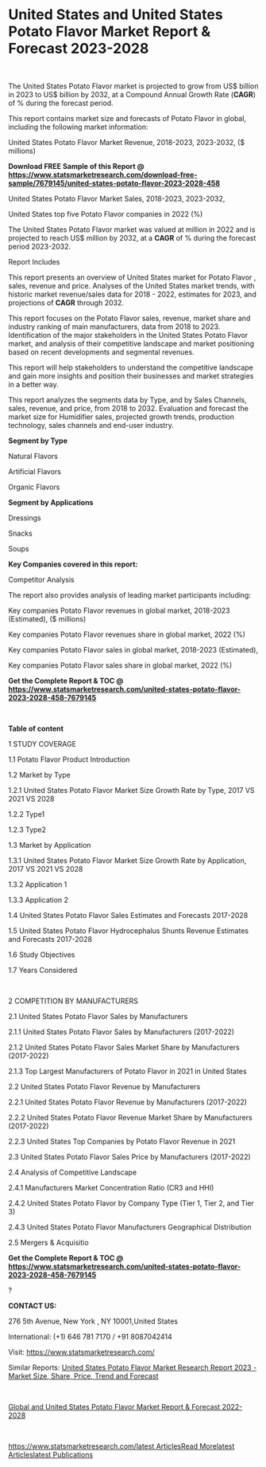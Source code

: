 <h1>United States and United States Potato Flavor Market Report & Forecast 2023-2028</h1><br/><p>The United States Potato Flavor market is projected to grow from US$ billion in 2023 to US$ billion by 2032, at a Compound Annual Growth Rate (<strong>CAGR</strong>) of % during the forecast period.</p>
 
 
 
 <p>This report contains market size and forecasts of Potato Flavor in global, including the following market information:</p>
 
 
 
 <p>United States Potato Flavor Market Revenue, 2018-2023, 2023-2032, ($ millions)</p>
 
 
 
 <p><strong>Download FREE Sample of this Report @ <a href="https://www.statsmarketresearch.com/download-free-sample/7679145/united-states-potato-flavor-2023-2028-458">https://www.statsmarketresearch.com/download-free-sample/7679145/united-states-potato-flavor-2023-2028-458</a></strong></p>
 
 
 
 <p>United States Potato Flavor Market Sales, 2018-2023, 2023-2032,</p>
 
 
 
 <p>United States top five Potato Flavor companies in 2022 (%)</p>
 
 
 
 <p>The United States Potato Flavor market was valued at million in 2022 and is projected to reach US$ million by 2032, at a <strong>CAGR</strong> of % during the forecast period 2023-2032.</p>
 
 
 
 <p>Report Includes</p>
 
 
 
 <p>This report presents an overview of United States market for Potato Flavor , sales, revenue and price. Analyses of the United States market trends, with historic market revenue/sales data for 2018 - 2022, estimates for 2023, and projections of <strong>CAGR</strong> through 2032.</p>
 
 
 
 <p>This report focuses on the Potato Flavor sales, revenue, market share and industry ranking of main manufacturers, data from 2018 to 2023. Identification of the major stakeholders in the United States Potato Flavor market, and analysis of their competitive landscape and market positioning based on recent developments and segmental revenues.</p>
 
 
 
 <p>This report will help stakeholders to understand the competitive landscape and gain more insights and position their businesses and market strategies in a better way.</p>
 
 
 
 <p>This report analyzes the segments data by Type, and by Sales Channels, sales, revenue, and price, from 2018 to 2032. Evaluation and forecast the market size for Humidifier sales, projected growth trends, production technology, sales channels and end-user industry.</p>
 
 
 
 <p><strong>Segment by Type</strong></p>
 
 
 
 <p>Natural Flavors</p>
 
 
 
 <p>Artificial Flavors</p>
 
 
 
 <p>Organic Flavors</p>
 
 
 
 <p><strong>Segment <strong><strong>by Applications</strong></strong></strong></p>
 
 
 
 <p>Dressings</p>
 
 
 
 <p>Snacks</p>
 
 
 
 <p>Soups</p>
 
 
 
 <p><strong>Key Companies covered in this report:</strong></p>
 
 
 
 <p>Competitor Analysis</p>
 
 
 
 <p>The report also provides analysis of leading market participants including:</p>
 
 
 
 <p>Key companies Potato Flavor revenues in global market, 2018-2023 (Estimated), ($ millions)</p>
 
 
 
 <p>Key companies Potato Flavor revenues share in global market, 2022 (%)</p>
 
 
 
 <p>Key companies Potato Flavor sales in global market, 2018-2023 (Estimated),</p>
 
 
 
 <p>Key companies Potato Flavor sales share in global market, 2022 (%)</p>
 
 
 
 <div><b>Get the Complete Report & TOC @ <a href="https://www.statsmarketresearch.com/united-states-potato-flavor-2023-2028-458-7679145">https://www.statsmarketresearch.com/united-states-potato-flavor-2023-2028-458-7679145</a></b></div>
 
 
 
 <p><br />
 
 <b>Table of content</b></p>
 
 
 
 <p>1 STUDY COVERAGE<br />
 
 1.1 Potato Flavor Product Introduction<br />
 
 1.2 Market by Type<br />
 
 1.2.1 United States Potato Flavor Market Size Growth Rate by Type, 2017 VS 2021 VS 2028<br />
 
 1.2.2 Type1<br />
 
 1.2.3 Type2<br />
 
 1.3 Market by Application<br />
 
 1.3.1 United States Potato Flavor Market Size Growth Rate by Application, 2017 VS 2021 VS 2028<br />
 
 1.3.2 Application 1<br />
 
 1.3.3 Application 2<br />
 
 1.4 United States Potato Flavor Sales Estimates and Forecasts 2017-2028<br />
 
 1.5 United States Potato Flavor Hydrocephalus Shunts Revenue Estimates and Forecasts 2017-2028<br />
 
 1.6 Study Objectives<br />
 
 1.7 Years Considered<br />
 
 <br />
 
 2 COMPETITION BY MANUFACTURERS<br />
 
 2.1 United States Potato Flavor Sales by Manufacturers<br />
 
 2.1.1 United States Potato Flavor Sales by Manufacturers (2017-2022)<br />
 
 2.1.2 United States Potato Flavor Sales Market Share by Manufacturers (2017-2022)<br />
 
 2.1.3 Top Largest Manufacturers of Potato Flavor in 2021 in United States<br />
 
 2.2 United States Potato Flavor Revenue by Manufacturers<br />
 
 2.2.1 United States Potato Flavor Revenue by Manufacturers (2017-2022)<br />
 
 2.2.2 United States Potato Flavor Revenue Market Share by Manufacturers (2017-2022)<br />
 
 2.2.3 United States Top Companies by Potato Flavor Revenue in 2021<br />
 
 2.3 United States Potato Flavor Sales Price by Manufacturers (2017-2022)<br />
 
 2.4 Analysis of Competitive Landscape<br />
 
 2.4.1 Manufacturers Market Concentration Ratio (CR3 and HHI)<br />
 
 2.4.2 United States Potato Flavor by Company Type (Tier 1, Tier 2, and Tier 3)<br />
 
 2.4.3 United States Potato Flavor Manufacturers Geographical Distribution<br />
 
 2.5 Mergers & Acquisitio</p>
 
 
 
 <div><b>Get the Complete Report & TOC @ <a href="https://www.statsmarketresearch.com/united-states-potato-flavor-2023-2028-458-7679145">https://www.statsmarketresearch.com/united-states-potato-flavor-2023-2028-458-7679145</a></b></div>
 
 
 
 <p>? </p>
 
 
 
 <p><b>CONTACT US:</b><br />
 
 276 5th Avenue, New York , NY 10001,United States<br />
 
 International: (+1) 646 781 7170 / +91 8087042414<br />
 
 Visit: <a href="https://www.statsmarketresearch.com/">https://www.statsmarketresearch.com/</a><br />
 
 Similar Reports: <a href="https://www.statsmarketresearch.com/united-states-potato-flavor-2023-2028-458-7679145">United States Potato Flavor Market Research Report 2023 - Market Size, Share, Price, Trend and Forecast</a><br />
 
 <br />
 
 <a href="https://www.statsmarketresearch.com/united-states-potato-flavor-2023-2028-458-7679145">Global and United States Potato Flavor Market Report & Forecast 2022-2028</a><br />
 
 <br />
 
 <a href="https://gyeongbokgung.com">https://www.statsmarketresearch.com/</a><a href="https://hallyeomaritime.com">latest Articles</a><a href="https://jingwansa.com">Read More</a><a href="https://nguoiviet.jp/">latest Articles</a><a href="https://www.intelmarketresearch.com/">latest Publications</a></p>